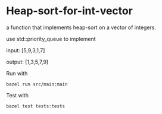 # Heap-sort-for-int-vector
a function that implements heap-sort on a vector of integers.

use std::priority_queue to implement

input: [5,9,3,1,7]

output: [1,3,5,7,9]

Run with
```
bazel run src/main:main
```

Test with
```
bazel test tests:tests
```
